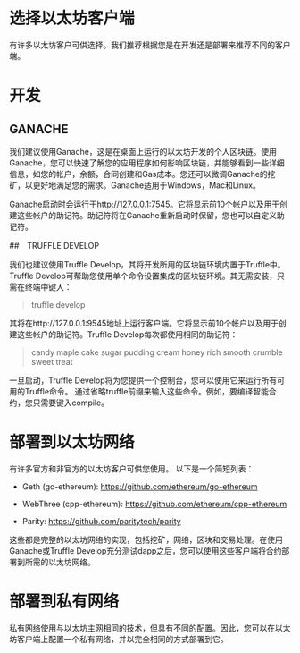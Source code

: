 # 选择以太坊客户端

有许多以太坊客户可供选择。我们推荐根据您是在开发还是部署来推荐不同的客户端。

# 开发

## GANACHE

我们建议使用Ganache，这是在桌面上运行的以太坊开发的个人区块链。使用Ganache，您可以快速了解您的应用程序如何影响区块链，并能够看到一些详细信息，如您的帐户，余额，合同创建和Gas成本。您还可以微调Ganache的挖矿，以更好地满足您的需求。Ganache适用于Windows，Mac和Linux。

Ganache启动时会运行于http://127.0.0.1:7545。它将显示前10个帐户以及用于创建这些帐户的助记符。助记符将在Ganache重新启动时保留，您也可以自定义助记符。

##　TRUFFLE DEVELOP

我们也建议使用Truffle Develop，其将开发所用的区块链环境内置于Truffle中。 Truffle Develop可帮助您使用单个命令设置集成的区块链环境。其无需安装，只需在终端中键入：

> truffle develop

其将在http://127.0.0.1:9545地址上运行客户端。它将显示前10个帐户以及用于创建这些帐户的助记符。Truffle Develop每次都使用相同的助记符：

> candy maple cake sugar pudding cream honey rich smooth crumble sweet treat

一旦启动，Truffle Develop将为您提供一个控制台，您可以使用它来运行所有可用的Truffle命令。 通过省略truffle前缀来输入这些命令。例如，要编译智能合约，您只需要键入compile。

# 部署到以太坊网络

有许多官方和非官方的以太坊客户可供您使用。 以下是一个简短列表：

* Geth (go-ethereum): https://github.com/ethereum/go-ethereum

* WebThree (cpp-ethereum): https://github.com/ethereum/cpp-ethereum

* Parity: https://github.com/paritytech/parity


这些都是完整的以太坊网络的实现，包括挖矿，网络，区块和交易处理。在使用Ganache或Truffle Develop充分测试dapp之后，您可以使用这些客户端将合约部署到所需的以太坊网络。


# 部署到私有网络

私有网络使用与以太坊主网相同的技术，但具有不同的配置。因此，您可以在以太坊客户端上配置一个私有网络，并以完全相同的方式部署到它。

